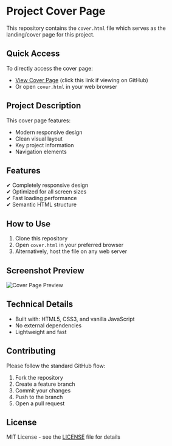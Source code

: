 # Project Cover Page

This repository contains the `cover.html` file which serves as the landing/cover page for this project.

## Quick Access

To directly access the cover page:
- [View Cover Page](cover.html) (click this link if viewing on GitHub)
- Or open `cover.html` in your web browser

## Project Description

This cover page features:

- Modern responsive design
- Clean visual layout
- Key project information
- Navigation elements

## Features

✔ Completely responsive design  
✔ Optimized for all screen sizes  
✔ Fast loading performance  
✔ Semantic HTML structure  

## How to Use

1. Clone this repository
2. Open `cover.html` in your preferred browser
3. Alternatively, host the file on any web server

## Screenshot Preview

![Cover Page Preview](https://placehold.co/1200x630?text=Project+Cover+Page+Preview "Screenshot of the project cover page showing responsive design layout")

## Technical Details

- Built with: HTML5, CSS3, and vanilla JavaScript
- No external dependencies
- Lightweight and fast

## Contributing

Please follow the standard GitHub flow:
1. Fork the repository
2. Create a feature branch
3. Commit your changes
4. Push to the branch
5. Open a pull request

## License

MIT License - see the [LICENSE](LICENSE) file for details

